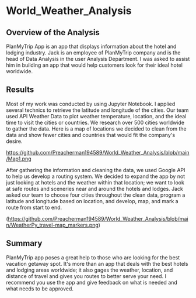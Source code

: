 # World_Weather_Analysis

## Overview of the Analysis 

PlanMyTrip App is an app that displays information about the hotel and lodging industry. Jack is an employee of PlanMyTrip company and is the head of Data Analysis in the user Analysis Department. I was asked to assist him in building an app that would help customers look for their ideal hotel worldwide.   

## Results 
Most of my work was conducted by using Jupyter Notebook. I applied several technics to retrieve the latitude and longitude of the cities. Our team used API Weather Data to plot weather temperature, location, and the ideal time to visit the cities or countries. We research over 500 cities worldwide to gather the data. Here is a map of locations we decided to clean from the data and show fewer cities and countries that would fit the company's desire. 

https://github.com/Preacherman194589/World_Weather_Analysis/blob/main/Map1.png

After gathering the information and cleaning the data, we used Google API to help us develop a routing system. We decided to expand the app by not just looking at hotels and the weather within that location; we want to look at safe routes and sceneries near and around the hotels and lodges. Jack asked our team to choose four cities throughout the clean data, program a latitude and longitude based on location, and develop, map, and mark a route from start to end. 


(https://github.com/Preacherman194589/World_Weather_Analysis/blob/main/WeatherPy_travel-map_markers.png)

## Summary 

PlanMyTrip app poses a great help to those who are looking for the best vacation getaway spot. It's more than an app that deals with the best hotels and lodging areas worldwide; it also gages the weather, location, and distance of travel and gives you routes to better serve your need. I recommend you use the app and give feedback on what is needed and what needs to be approved. 
